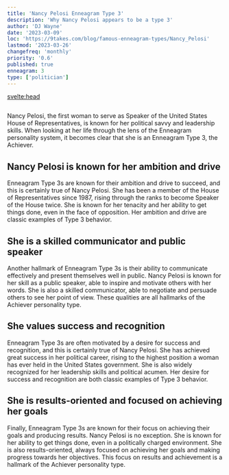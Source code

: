 ```yaml
---
title: 'Nancy Pelosi Enneagram Type 3'
description: 'Why Nancy Pelosi appears to be a type 3'
author: 'DJ Wayne'
date: '2023-03-09'
loc: 'https://9takes.com/blog/famous-enneagram-types/Nancy_Pelosi'
lastmod: '2023-03-26'
changefreq: 'monthly'
priority: '0.6'
published: true
enneagram: 3
type: ['politician']
---
```


<svelte:head>
  <meta property="og:image" content="https://9takes.com/types/3s/Nancy_Pelosi.webp" />
  <link rel="canonical" href="https://9takes.com/blog/famous-enneagram-types/Nancy_Pelosi">
</svelte:head>
<script>
	import  PopCard  from "../../lib/components/atoms/PopCard.svelte";
</script>
<div
	style="display: flex;
    justify-content: center;
	"
>
	<PopCard
		image={`/types/3s/${'Nancy_Pelosi'}.webp`}
		showIcon={false}
		text="Nancy Pelosi"
		subtext=""
	/>
</div>

Nancy Pelosi, the first woman to serve as Speaker of the United States House of Representatives, is known for her political savvy and leadership skills. When looking at her life through the lens of the Enneagram personality system, it becomes clear that she is an Enneagram Type 3, the Achiever.

## Nancy Pelosi is known for her ambition and drive

Enneagram Type 3s are known for their ambition and drive to succeed, and this is certainly true of Nancy Pelosi. She has been a member of the House of Representatives since 1987, rising through the ranks to become Speaker of the House twice. She is known for her tenacity and her ability to get things done, even in the face of opposition. Her ambition and drive are classic examples of Type 3 behavior.

## She is a skilled communicator and public speaker

Another hallmark of Enneagram Type 3s is their ability to communicate effectively and present themselves well in public. Nancy Pelosi is known for her skill as a public speaker, able to inspire and motivate others with her words. She is also a skilled communicator, able to negotiate and persuade others to see her point of view. These qualities are all hallmarks of the Achiever personality type.

## She values success and recognition

Enneagram Type 3s are often motivated by a desire for success and recognition, and this is certainly true of Nancy Pelosi. She has achieved great success in her political career, rising to the highest position a woman has ever held in the United States government. She is also widely recognized for her leadership skills and political acumen. Her desire for success and recognition are both classic examples of Type 3 behavior.

## She is results-oriented and focused on achieving her goals

Finally, Enneagram Type 3s are known for their focus on achieving their goals and producing results. Nancy Pelosi is no exception. She is known for her ability to get things done, even in a politically charged environment. She is also results-oriented, always focused on achieving her goals and making progress towards her objectives. This focus on results and achievement is a hallmark of the Achiever personality type.

<div>
<script type="application/ld+json">
{
  "@context": "https://schema.org",
  "@type": "Article",
  "mainEntityOfPage": {
    "@type": "WebPage",
    "@id": "https://9takes.com/blog/famous-enneagram-types/Nancy_Pelosi"
  },
  "headline": "Nancy Pelosi: An Enneagram Type 3 Achiever"
  "image": {
    "@type": "ImageObject",
    "url": "https://9takes.com/types/3s/Nancy_Pelosi.webp",
    "height": 800,
    "width": 1200
  },
  "datePublished": "2023-03-10",
  "dateModified": "2023-03-10",
  "author": {
    "@type": "Person",
    "name": "DJ Wayne"
  },
  "publisher": {
    "@type": "Organization",
    "name": "9takes",
    "logo": {
      "@type": "ImageObject",
      "url": "https://9takes.com/enneagram.svg",
      "width": 600,
      "height": 60
    }
  },
  "mentions": {
    "type": "Person",
    "name": "Nancy Pelosi",
    "sameAs": [
      "https://en.wikipedia.org/wiki/Nancy_Pelosi",
      "https://pelosi.house.gov/",
      "https://twitter.com/SpeakerPelosi"
    ]
  },
  "description": "Learn about Nancy Pelosi's leadership and ambition through the lens of the Enneagram Type 3 personality system.",
  "articleBody": "Nancy Pelosi, the first woman to serve as Speaker of the United States House of Representatives, is known for her political savvy and leadership skills. When looking at her life through the lens of the Enneagram personality system, it becomes clear that she is an Enneagram Type 3, the Achiever.\n\nEnneagram Type 3s are known for their ambition and drive to succeed, and this is certainly true of Nancy Pelosi. She has been a member of the House of Representatives since 1987, rising through the ranks to become Speaker of the House twice. She is known for her tenacity and her ability to get things done, even in the face of opposition. Her ambition and drive are classic examples of Type 3 behavior.\n\nAnother hallmark of Enneagram Type 3s is their ability to communicate effectively and present themselves well in public. Nancy Pelosi is known for her skill as a public speaker, able to inspire and motivate others with her words. She is also a skilled communicator, able to negotiate and persuade others to see her point of view. These qualities are all hallmarks of the Achiever personality type.\n\nEnneagram Type 3s are often motivated by a desire for success and recognition, and this is certainly true of Nancy Pelosi. She has achieved great success in her political career, rising to the highest position a woman has ever held in the United States government. She is also widely recognized for her leadership skills and political acumen. Her desire for success and recognition are both classic examples of Type 3 behavior.\n\nFinally, Enneagram Type 3s are known for their focus on achieving their goals and producing results. Nancy Pelosi is no exception. She is known for her ability to get things done, even in a politically charged environment. She is also results-oriented, always focused on achieving her goals and making progress towards her objectives. This focus on results and achievement is a hallmark of the Achiever personality type."
}
</script>
</div>
